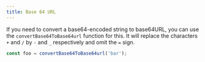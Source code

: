 ```yaml
---
title: Base 64 URL
---
```


If you need to convert a base64-encoded string to base64URL, you can use the `convertBase64ToBase64url` function for this. It will replace the characters `+` and `/` by `-` and `_` respectively and omit the `=` sign.

```typescript
const foo = convertBase64ToBase64url('bar');
```